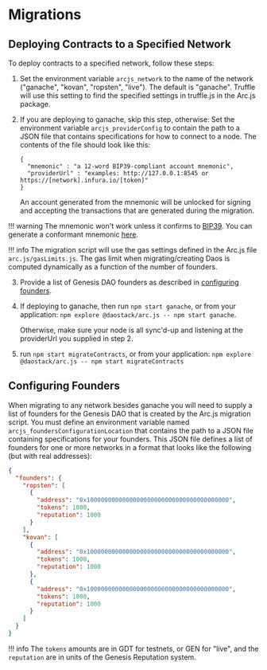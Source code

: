 # Migrations

## Deploying Contracts to a Specified Network

To deploy contracts to a specified network, follow these steps:

1. Set the environment variable `arcjs_network` to the name of the network ("ganache", "kovan", "ropsten", "live"). The default is "ganache".  Truffle will use this setting to find the specified settings in truffle.js in the Arc.js package.

2. If you are deploying to ganache, skip this step, otherwise:  Set the environment variable `arcjs_providerConfig` to contain the path to a JSON file that contains specifications for how to connect to a node. The contents of the file should look like this:


    ```
    {
      "mnemonic" : "a 12-word BIP39-compliant account mnemonic",
      "providerUrl" : "examples: http://127.0.0.1:8545 or https://[network].infura.io/[token]"
    }
    ```

    An account generated from the mnemonic will be unlocked for signing and accepting the transactions that are generated during the migration.

!!! warning
    The mnemonic won't work unless it confirms to [BIP39](https://github.com/bitcoin/bips/blob/master/bip-0039.mediawiki).  You can generate a conformant mnemonic [here](https://iancoleman.io/bip39/).

!!! info
    The migration script will use the gas settings defined in the Arc.js file `arc.js/gasLimits.js`.  The gas limit when migrating/creating Daos is computed dynamically as a function of the number of founders.

3. Provide a list of Genesis DAO founders as described in [configuring founders](#configuring-founders).

4. If deploying to ganache, then run `npm start ganache`, or from your application: `npm explore @daostack/arc.js -- npm start ganache`.

    Otherwise, make sure your node is all sync'd-up and listening at the providerUrl you supplied in step 2.

5. run `npm start migrateContracts`, or from your application: `npm explore @daostack/arc.js -- npm start migrateContracts`

## Configuring Founders

When migrating to any network besides ganache you will need to supply a list of founders for the Genesis DAO that is created by the Arc.js migration script.  You must define an environment variable named `arcjs_foundersConfigurationLocation` that contains the path to a JSON file containing specifications for your founders. This JSON file defines a list of founders for one or more networks in a format that looks like the following (but with real addresses):

```json
{
  "founders": {
    "ropsten": [
      {
        "address": "0x1000000000000000000000000000000000000000",
        "tokens": 1000,
        "reputation": 1000
      }
    ],
    "kovan": [
      {
        "address": "0x1000000000000000000000000000000000000000",
        "tokens": 1000,
        "reputation": 1000
      },
      {
        "address": "0x1000000000000000000000000000000000000000",
        "tokens": 1000,
        "reputation": 1000
      }
    ]
  }
}
```

!!! info
    The `tokens` amounts are in GDT for testnets, or GEN for "live", and the `reputation` are in units of the Genesis Reputation system.
